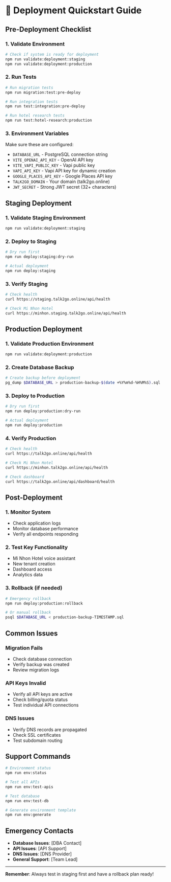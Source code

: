 # 🚀 Deployment Quickstart Guide

## Pre-Deployment Checklist

### 1. Validate Environment

```bash
# Check if system is ready for deployment
npm run validate:deployment:staging
npm run validate:deployment:production
```

### 2. Run Tests

```bash
# Run migration tests
npm run migration:test:pre-deploy

# Run integration tests
npm run test:integration:pre-deploy

# Run hotel research tests
npm run test:hotel-research:production
```

### 3. Environment Variables

Make sure these are configured:

- `DATABASE_URL` - PostgreSQL connection string
- `VITE_OPENAI_API_KEY` - OpenAI API key
- `VITE_VAPI_PUBLIC_KEY` - Vapi public key
- `VAPI_API_KEY` - Vapi API key for dynamic creation
- `GOOGLE_PLACES_API_KEY` - Google Places API key
- `TALK2GO_DOMAIN` - Your domain (talk2go.online)
- `JWT_SECRET` - Strong JWT secret (32+ characters)

## Staging Deployment

### 1. Validate Staging Environment

```bash
npm run validate:deployment:staging
```

### 2. Deploy to Staging

```bash
# Dry run first
npm run deploy:staging:dry-run

# Actual deployment
npm run deploy:staging
```

### 3. Verify Staging

```bash
# Check health
curl https://staging.talk2go.online/api/health

# Check Mi Nhon Hotel
curl https://minhon.staging.talk2go.online/api/health
```

## Production Deployment

### 1. Validate Production Environment

```bash
npm run validate:deployment:production
```

### 2. Create Database Backup

```bash
# Create backup before deployment
pg_dump $DATABASE_URL > production-backup-$(date +%Y%m%d-%H%M%S).sql
```

### 3. Deploy to Production

```bash
# Dry run first
npm run deploy:production:dry-run

# Actual deployment
npm run deploy:production
```

### 4. Verify Production

```bash
# Check health
curl https://talk2go.online/api/health

# Check Mi Nhon Hotel
curl https://minhon.talk2go.online/api/health

# Check dashboard
curl https://talk2go.online/api/dashboard/health
```

## Post-Deployment

### 1. Monitor System

- Check application logs
- Monitor database performance
- Verify all endpoints responding

### 2. Test Key Functionality

- Mi Nhon Hotel voice assistant
- New tenant creation
- Dashboard access
- Analytics data

### 3. Rollback (if needed)

```bash
# Emergency rollback
npm run deploy:production:rollback

# Or manual rollback
psql $DATABASE_URL < production-backup-TIMESTAMP.sql
```

## Common Issues

### Migration Fails

- Check database connection
- Verify backup was created
- Review migration logs

### API Keys Invalid

- Verify all API keys are active
- Check billing/quota status
- Test individual API connections

### DNS Issues

- Verify DNS records are propagated
- Check SSL certificates
- Test subdomain routing

## Support Commands

```bash
# Environment status
npm run env:status

# Test all APIs
npm run env:test-apis

# Test database
npm run env:test-db

# Generate environment template
npm run env:generate
```

## Emergency Contacts

- **Database Issues**: [DBA Contact]
- **API Issues**: [API Support]
- **DNS Issues**: [DNS Provider]
- **General Support**: [Team Lead]

---

**Remember**: Always test in staging first and have a rollback plan ready!
